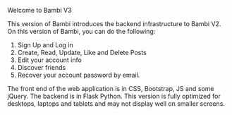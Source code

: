 Welcome to Bambi V3

This version of Bambi introduces the backend infrastructure to Bambi V2. On this version of Bambi, you can do the following:

1. Sign Up and Log in
2. Create, Read, Update, Like and Delete Posts
3. Edit your account info
4. Discover friends
5. Recover your account password by email.


The front end of the web application is in CSS, Bootstrap, JS and some jQuery. The backend is in Flask Python. This version is fully
optimized for desktops, laptops and tablets and may not display well on smaller screens.

